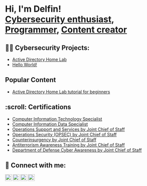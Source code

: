 <h1>Hi, I'm Delfin! <br/><a href="https://www.linkedin.com/in/delfinalopez/">Cybersecurity enthusiast</a>, <a href="https://github.com/whosdolphin">Programmer</a>,  <a href="https://linktr.ee/whosdolphin">Content creator</a></h1>

<h2>👨‍💻 Cybersecurity Projects:</h2>

  - [Active Directory Home Lab](https://github.com/whosdolphin)
  - [Hello World!](https://github.com/whosdolphin)


<h2>Popular Content</h2>


- [Active Directory Home Lab tutorial for beginners](https://linktr.ee/whosdolphin)

<h2> :scroll: Certifications</h2>

- [Computer Information Technology Specialist](https://linktr.ee/whosdolphin)
- [Computer Information Data Specialist](https://linktr.ee/whosdolphin)
- [Operations Support and Services by Joint Chief of Staff](https://linktr.ee/whosdolphin)
- [Operations Security (OPSEC) by Joint Chief of Staff ](https://linktr.ee/whosdolphin)
- [Counterinsurgency by Joint Chief of Staff](https://linktr.ee/whosdolphin)
- [Antiterrorism Awareness Training by Joint Chief of Staff](https://linktr.ee/whosdolphin)
- [Department of Defense Cyber Awareness by Joint Chief of Staff](https://linktr.ee/whosdolphin)


<h2> 🤳 Connect with me:</h2>

[<img align="left" alt="DelfinL | YouTube" width="22px" src="https://cdn.jsdelivr.net/npm/simple-icons@v3/icons/youtube.svg" />][youtube]
[<img align="left" alt="DelfinL | Twitter" width="22px" src="https://cdn.jsdelivr.net/npm/simple-icons@v3/icons/twitter.svg" />][twitter]
[<img align="left" alt="DelfinL | LinkedIn" width="22px" src="https://cdn.jsdelivr.net/npm/simple-icons@v3/icons/linkedin.svg" />][linkedin]
[<img align="left" alt="DelfinL | Instagram" width="22px" src="https://cdn.jsdelivr.net/npm/simple-icons@v3/icons/instagram.svg" />][instagram]

[twitter]: https://linktr.ee/whosdolphin
[youtube]: https://linktr.ee/whosdolphin
[instagram]: https://linktr.ee/whosdolphin
[linkedin]: https://linktr.ee/whosdolphin
